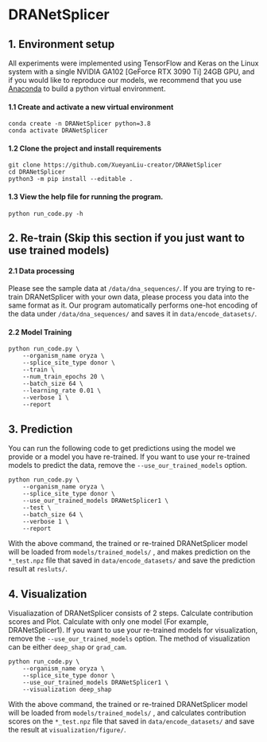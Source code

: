 # DRANetSplicer

## 1. Environment setup
All experiments were implemented using TensorFlow and Keras on the Linux system with a single NVIDIA GA102 [GeForce RTX 3090 Ti] 24GB GPU, and if you would like to reproduce our models, we recommend that you use [Anaconda](https://docs.anaconda.com/anaconda/install/linux/) to build a python virtual environment.

#### 1.1 Create and activate a new virtual environment

```
conda create -n DRANetSplicer python=3.8
conda activate DRANetSplicer
```

#### 1.2 Clone the project and install requirements

```
git clone https://github.com/XueyanLiu-creator/DRANetSplicer
cd DRANetSplicer
python3 -m pip install --editable .
```

#### 1.3 View the help file for running the program.

```
python run_code.py -h
```

## 2. Re-train (Skip this section if you just want to use trained models)

#### 2.1 Data processing

Please see the sample data at `/data/dna_sequences/`. If you are trying to re-train DRANetSplicer with your own data, please process you data into the same format as it. Our program automatically performs one-hot encoding of the data under `/data/dna_sequences/` and saves it in `data/encode_datasets/`.

#### 2.2 Model Training

```
python run_code.py \
    --organism_name oryza \
    --splice_site_type donor \
    --train \
    --num_train_epochs 20 \
    --batch_size 64 \
    --learning_rate 0.01 \
    --verbose 1 \
    --report
```

## 3. Prediction

You can run the following code to get predictions using the model we provide or a model you have re-trained. If you want to use your re-trained models to predict the data, remove the `--use_our_trained_models` option.

```
python run_code.py \
    --organism_name oryza \
    --splice_site_type donor \
    --use_our_trained_models DRANetSplicer1 \
    --test \
    --batch_size 64 \
    --verbose 1 \
    --report
```

With the above command, the trained or re-trained DRANetSplicer model will be loaded from `models/trained_models/` , and makes prediction on the `*_test.npz` file that saved in `data/encode_datasets/` and save the prediction result at `resluts/`.

## 4. Visualization

Visualiazation of DRANetSplicer consists of 2 steps. Calculate contribution scores and Plot. Calculate with only one model (For example, DRANetSplicer1). If you want to use your re-trained models for visualization, remove the `--use_our_trained_models` option. The method of visualization can be either `deep_shap` or `grad_cam`.

```
python run_code.py \
    --organism_name oryza \
    --splice_site_type donor \
    --use_our_trained_models DRANetSplicer1 \
    --visualization deep_shap
```

With the above command, the trained or re-trained DRANetSplicer model will be loaded from `models/trained_models/` , and calculates contribution scores on the `*_test.npz` file that saved in `data/encode_datasets/` and save the result at `visualization/figure/`.
